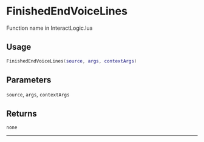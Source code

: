# FinishedEndVoiceLines
Function name in InteractLogic.lua
## Usage
```lua
FinishedEndVoiceLines(source, args, contextArgs)
```
## Parameters
`source`, `args`, `contextArgs`
## Returns
`none`

---